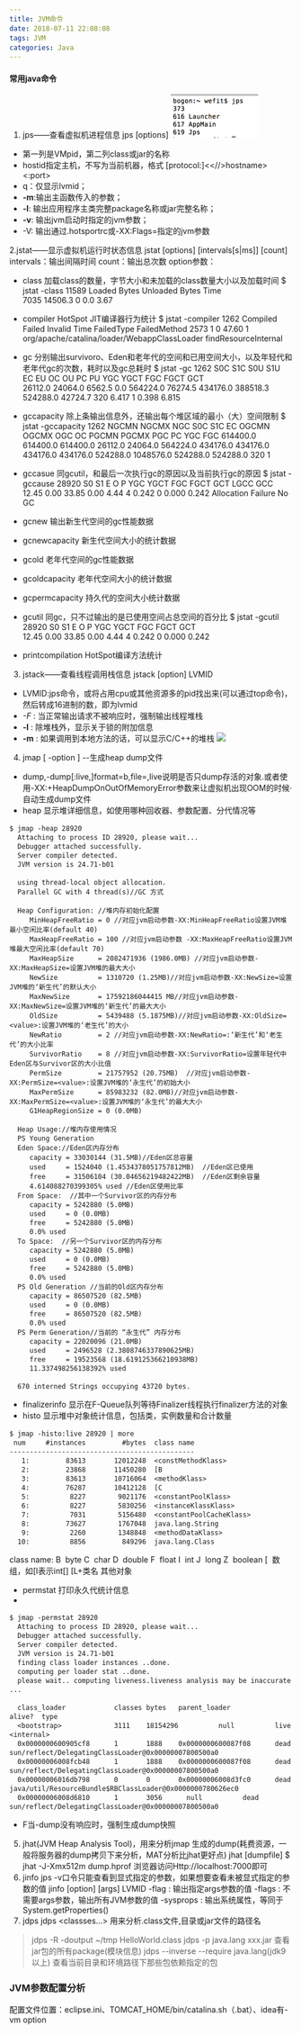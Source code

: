 ```yaml
---
title: JVM命令
date: 2018-07-11 22:08:08
tags: JVM
categories: Java
---
```

#### 常用java命令
1. jps——查看虚拟机进程信息
jps [options]<hostid>
![](/images/jps.png)
- 第一列是VMpid，第二列class或jar的名称
- hostid指定主机，不写为当前机器，格式   [protocol:]<<//>hostname><:port></servername>
- q：仅显示lvmid；
- **-m**:输出主函数传入的参数；
- **-l**: 输出应用程序主类完整package名称或jar完整名称；
- **-v**: 输出jvm启动时指定的jvm参数；
- -V: 输出通过.hotsportrc或-XX:Flags=<filename>指定的jvm参数

2.jstat——显示虚拟机运行时状态信息
jstat [options] <lvmid> [intervals[s|ms]] [count]
intervals：输出间隔时间
count：输出总次数
option参数：
- class 加载class的数量，字节大小和未加载的class数量大小以及加载时间
 $ jstat -class 11589
 Loaded  Bytes  Unloaded  Bytes     Time   
  7035  14506.3     0     0.0       3.67
- compiler HotSpot JIT编译器行为统计
 $ jstat -compiler 1262
Compiled Failed Invalid   Time   FailedType FailedMethod
    2573      1       0    47.60          1 org/apache/catalina/loader/WebappClassLoader findResourceInternal
- gc 分别输出survivoro、Eden和老年代的空间和已用空间大小，以及年轻代和老年代gc的次数，耗时以及gc总耗时
$ jstat -gc 1262
 S0C    S1C     S0U     S1U   EC       EU        OC         OU        PC       PU         YGC    YGCT    FGC    FGCT     GCT   
26112.0 24064.0 6562.5  0.0   564224.0 76274.5   434176.0   388518.3  524288.0 42724.7    320    6.417   1      0.398    6.815

- gccapacity 除上条输出信息外，还输出每个堆区域的最小（大）空间限制
$ jstat -gccapacity 1262
 NGCMN    NGCMX     NGC    S0C   S1C       EC         OGCMN      OGCMX      OGC        OC       PGCMN    PGCMX     PGC      PC         YGC    FGC 
614400.0 614400.0 614400.0 26112.0 24064.0 564224.0   434176.0   434176.0   434176.0   434176.0 524288.0 1048576.0 524288.0 524288.0    320     1
- gccasue 同gcutil，和最后一次执行gc的原因以及当前执行gc的原因
$ jstat -gccause 28920
  S0     S1     E      O      P       YGC     YGCT    FGC    FGCT     GCT    LGCC                 GCC                 
 12.45   0.00  33.85   0.00   4.44      4    0.242     0    0.000    0.242   Allocation Failure   No GC
- gcnew 输出新生代空间的gc性能数据
- gcnewcapacity 新生代空间大小的统计数据
- gcold 老年代空间的gc性能数据
- gcoldcapacity 老年代空间大小的统计数据
- gcpermcapacity 持久代的空间大小统计数据
- gcutil 同gc，只不过输出的是已使用空间占总空间的百分比
$ jstat -gcutil 28920
  S0     S1     E      O      P     YGC     YGCT    FGC    FGCT     GCT   
 12.45   0.00  33.85   0.00   4.44  4       0.242     0    0.000    0.242
- printcompilation HotSpot编译方法统计

3. jstack——查看线程调用栈信息
jstack [option] LVMID
- LVMID:jps命令，或将占用cpu或其他资源多的pid找出来(可以通过top命令)，然后转成16进制的数，即为lvmid
- *-F* : 当正常输出请求不被响应时，强制输出线程堆栈
- **-l** : 除堆栈外，显示关于锁的附加信息
- **-m** : 如果调用到本地方法的话，可以显示C/C++的堆栈
![](https://upload-images.jianshu.io/upload_images/2184951-311ab1b4ea7dde3e.png?imageMogr2/auto-orient/strip%7CimageView2/2/w/700)
4. jmap [ -option ] <lvmid>--生成heap dump文件
- dump,-dump[:live,]format=b,file=<filename>,live说明是否只dump存活的对象.或者使用-XX:+HeapDumpOnOutOfMemoryError参数来让虚拟机出现OOM的时候·自动生成dump文件
- heap 显示堆详细信息，如使用哪种回收器、参数配置、分代情况等

```
$ jmap -heap 28920
  Attaching to process ID 28920, please wait...
  Debugger attached successfully.
  Server compiler detected.
  JVM version is 24.71-b01  
 
  using thread-local object allocation.
  Parallel GC with 4 thread(s)//GC 方式  
 
  Heap Configuration: //堆内存初始化配置
     MinHeapFreeRatio = 0 //对应jvm启动参数-XX:MinHeapFreeRatio设置JVM堆最小空闲比率(default 40)
     MaxHeapFreeRatio = 100 //对应jvm启动参数 -XX:MaxHeapFreeRatio设置JVM堆最大空闲比率(default 70)
     MaxHeapSize      = 2082471936 (1986.0MB) //对应jvm启动参数-XX:MaxHeapSize=设置JVM堆的最大大小
     NewSize          = 1310720 (1.25MB)//对应jvm启动参数-XX:NewSize=设置JVM堆的‘新生代’的默认大小
     MaxNewSize       = 17592186044415 MB//对应jvm启动参数-XX:MaxNewSize=设置JVM堆的‘新生代’的最大大小
     OldSize          = 5439488 (5.1875MB)//对应jvm启动参数-XX:OldSize=<value>:设置JVM堆的‘老生代’的大小
     NewRatio         = 2 //对应jvm启动参数-XX:NewRatio=:‘新生代’和‘老生代’的大小比率
     SurvivorRatio    = 8 //对应jvm启动参数-XX:SurvivorRatio=设置年轻代中Eden区与Survivor区的大小比值 
     PermSize         = 21757952 (20.75MB)  //对应jvm启动参数-XX:PermSize=<value>:设置JVM堆的‘永生代’的初始大小
     MaxPermSize      = 85983232 (82.0MB)//对应jvm启动参数-XX:MaxPermSize=<value>:设置JVM堆的‘永生代’的最大大小
     G1HeapRegionSize = 0 (0.0MB)  
 
  Heap Usage://堆内存使用情况
  PS Young Generation
  Eden Space://Eden区内存分布
     capacity = 33030144 (31.5MB)//Eden区总容量
     used     = 1524040 (1.4534378051757812MB)  //Eden区已使用
     free     = 31506104 (30.04656219482422MB)  //Eden区剩余容量
     4.614088270399305% used //Eden区使用比率
  From Space:  //其中一个Survivor区的内存分布
     capacity = 5242880 (5.0MB)
     used     = 0 (0.0MB)
     free     = 5242880 (5.0MB)
     0.0% used
  To Space:  //另一个Survivor区的内存分布
     capacity = 5242880 (5.0MB)
     used     = 0 (0.0MB)
     free     = 5242880 (5.0MB)
     0.0% used
  PS Old Generation //当前的Old区内存分布
     capacity = 86507520 (82.5MB)
     used     = 0 (0.0MB)
     free     = 86507520 (82.5MB)
     0.0% used
  PS Perm Generation//当前的 “永生代” 内存分布
     capacity = 22020096 (21.0MB)
     used     = 2496528 (2.3808746337890625MB)
     free     = 19523568 (18.619125366210938MB)
     11.337498256138392% used  
 
  670 interned Strings occupying 43720 bytes.
```
- finalizerinfo 显示在F-Queue队列等待Finalizer线程执行finalizer方法的对象
- histo 显示堆中对象统计信息，包括类，实例数量和合计数量

```
$ jmap -histo:live 28920 | more
 num     #instances         #bytes  class name
----------------------------------------------
   1:         83613       12012248  <constMethodKlass>
   2:         23868       11450280  [B
   3:         83613       10716064  <methodKlass>
   4:         76287       10412128  [C
   5:          8227        9021176  <constantPoolKlass>
   6:          8227        5830256  <instanceKlassKlass>
   7:          7031        5156480  <constantPoolCacheKlass>
   8:         73627        1767048  java.lang.String
   9:          2260        1348848  <methodDataKlass>
  10:          8856         849296  java.lang.Class
```
class name:
B  byte
C  char
D  double
F  float
I  int
J  long
Z  boolean
[  数组，如[I表示int[]
[L+类名 其他对象

- permstat 打印永久代统计信息
- 
```
$ jmap -permstat 28920
  Attaching to process ID 28920, please wait...
  Debugger attached successfully.
  Server compiler detected.
  JVM version is 24.71-b01
  finding class loader instances ..done.
  computing per loader stat ..done.
  please wait.. computing liveness.liveness analysis may be inaccurate ...
 
  class_loader            classes bytes   parent_loader           alive?  type  
  <bootstrap>             3111    18154296          null          live    <internal>
  0x0000000600905cf8      1       1888    0x0000000600087f08      dead    sun/reflect/DelegatingClassLoader@0x00000007800500a0
  0x00000006008fcb48      1       1888    0x0000000600087f08      dead    sun/reflect/DelegatingClassLoader@0x00000007800500a0
  0x00000006016db798      0       0       0x00000006008d3fc0      dead    java/util/ResourceBundle$RBClassLoader@0x0000000780626ec0
  0x00000006008d6810      1       3056      null          dead    sun/reflect/DelegatingClassLoader@0x00000007800500a0
```
- F当-dump没有响应时，强制生成dump快照
5. jhat(JVM Heap Analysis Tool)，用来分析jmap 生成的dump(耗费资源，一般将服务器的dump拷贝下来分析，MAT分析比jhat更好点)
jhat [dumpfile]
$ jhat -J-Xmx512m dump.hprof
浏览器访问Http://localhost:7000即可
6. jinfo   jps -v口令只能查看到显式指定的参数，如果想要查看未被显式指定的参数的值
jinfo [option] [args] LVMID
-flag : 输出指定args参数的值
-flags : 不需要args参数，输出所有JVM参数的值
-sysprops : 输出系统属性，等同于System.getProperties()
7. jdps
jdps <options> <classses...>
用来分析.class文件,目录或jar文件的路径名
>jdps -R -doutput ~/tmp HelloWorld.class
>jdps -p java.lang xxx.jar
查看jar包的所有package(模块信息)
>jdps --inverse --require java.lang(jdk9以上)
查看当前目录和环境路径下那些包依赖指定的包
### JVM参数配置分析

配置文件位置：eclipse.ini、TOMCAT_HOME/bin/catalina.sh（.bat）、idea有-vm option

[](http://www.cnblogs.com/redcreen/archive/2011/05/04/2037057.html)
